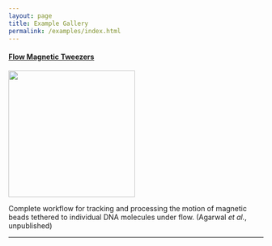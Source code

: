 ```yaml
---
layout: page
title: Example Gallery
permalink: /examples/index.html
---
```


#### [Flow Magnetic Tweezers](flow-Magnetic-Tweezers)

<img align='center' src='{{site.baseurl}}/examples/img/index/img1.png' width='250' />


Complete workflow for tracking and processing the motion of magnetic beads tethered to individual DNA molecules under flow. (Agarwal _et al._, unpublished)


---
